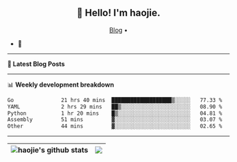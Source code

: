 <h2 align="center">👋 Hello! I'm haojie.</h2>
<p align="center">
  <a href="https://aoyouer.com">Blog</a> •
</p>


- 🔭 


-------

**📝 Latest Blog Posts**


-------

📊 **Weekly development breakdown**
<!--START_SECTION:waka-->

```txt
Go               21 hrs 40 mins  ███████████████████▒░░░░░   77.33 %
YAML             2 hrs 29 mins   ██▒░░░░░░░░░░░░░░░░░░░░░░   08.90 %
Python           1 hr 20 mins    █▒░░░░░░░░░░░░░░░░░░░░░░░   04.81 %
Assembly         51 mins         ▓░░░░░░░░░░░░░░░░░░░░░░░░   03.07 %
Other            44 mins         ▓░░░░░░░░░░░░░░░░░░░░░░░░   02.65 %
```

<!--END_SECTION:waka-->

-------



| <img align="center" src="https://github-readme-stats.vercel.app/api?username=haojie06&show_icons=true&theme=graywhite&show_icons=true&count_private=true&include_all_commits=true&hide_border=true" alt="haojie's github stats" /> | <img align="center" src="https://github-readme-stats.vercel.app/api/top-langs/?username=haojie06&layout=compact&theme=graywhite&hide_border=true&hide=css,html" /> |
| ------------- | ------------- |


